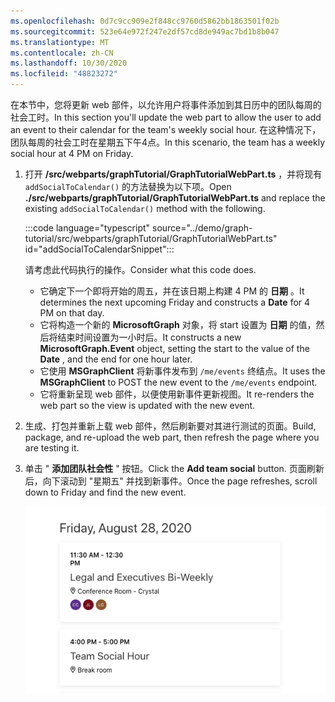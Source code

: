 ```yaml
---
ms.openlocfilehash: 0d7c9cc909e2f848cc9760d5862bb1863501f02b
ms.sourcegitcommit: 523e64e972f247e2df57cd8de949ac7bd1b8b047
ms.translationtype: MT
ms.contentlocale: zh-CN
ms.lasthandoff: 10/30/2020
ms.locfileid: "48823272"
---
```

<!-- markdownlint-disable MD002 MD041 -->

<span data-ttu-id="7712d-101">在本节中，您将更新 web 部件，以允许用户将事件添加到其日历中的团队每周的社会工时。</span><span class="sxs-lookup"><span data-stu-id="7712d-101">In this section you'll update the web part to allow the user to add an event to their calendar for the team's weekly social hour.</span></span> <span data-ttu-id="7712d-102">在这种情况下，团队每周的社会工时在星期五下午4点。</span><span class="sxs-lookup"><span data-stu-id="7712d-102">In this scenario, the team has a weekly social hour at 4 PM on Friday.</span></span>

1. <span data-ttu-id="7712d-103">打开 **/src/webparts/graphTutorial/GraphTutorialWebPart.ts** ，并将现有 `addSocialToCalendar()` 的方法替换为以下项。</span><span class="sxs-lookup"><span data-stu-id="7712d-103">Open **./src/webparts/graphTutorial/GraphTutorialWebPart.ts** and replace the existing `addSocialToCalendar()` method with the following.</span></span>

    :::code language="typescript" source="../demo/graph-tutorial/src/webparts/graphTutorial/GraphTutorialWebPart.ts" id="addSocialToCalendarSnippet":::

    <span data-ttu-id="7712d-104">请考虑此代码执行的操作。</span><span class="sxs-lookup"><span data-stu-id="7712d-104">Consider what this code does.</span></span>

    - <span data-ttu-id="7712d-105">它确定下一个即将开始的周五，并在该日期上构建 4 PM 的 **日期** 。</span><span class="sxs-lookup"><span data-stu-id="7712d-105">It determines the next upcoming Friday and constructs a **Date** for 4 PM on that day.</span></span>
    - <span data-ttu-id="7712d-106">它将构造一个新的 **MicrosoftGraph** 对象，将 start 设置为 **日期** 的值，然后将结束时间设置为一小时后。</span><span class="sxs-lookup"><span data-stu-id="7712d-106">It constructs a new **MicrosoftGraph.Event** object, setting the start to the value of the **Date** , and the end for one hour later.</span></span>
    - <span data-ttu-id="7712d-107">它使用 **MSGraphClient** 将新事件发布到 `/me/events` 终结点。</span><span class="sxs-lookup"><span data-stu-id="7712d-107">It uses the **MSGraphClient** to POST the new event to the `/me/events` endpoint.</span></span>
    - <span data-ttu-id="7712d-108">它将重新呈现 web 部件，以便使用新事件更新视图。</span><span class="sxs-lookup"><span data-stu-id="7712d-108">It re-renders the web part so the view is updated with the new event.</span></span>

1. <span data-ttu-id="7712d-109">生成、打包并重新上载 web 部件，然后刷新要对其进行测试的页面。</span><span class="sxs-lookup"><span data-stu-id="7712d-109">Build, package, and re-upload the web part, then refresh the page where you are testing it.</span></span>

1. <span data-ttu-id="7712d-110">单击 " **添加团队社会性** " 按钮。</span><span class="sxs-lookup"><span data-stu-id="7712d-110">Click the **Add team social** button.</span></span> <span data-ttu-id="7712d-111">页面刷新后，向下滚动到 "星期五" 并找到新事件。</span><span class="sxs-lookup"><span data-stu-id="7712d-111">Once the page refreshes, scroll down to Friday and find the new event.</span></span>

    ![在 web 部件中呈现的新创建事件的屏幕截图](images/new-event.png)
